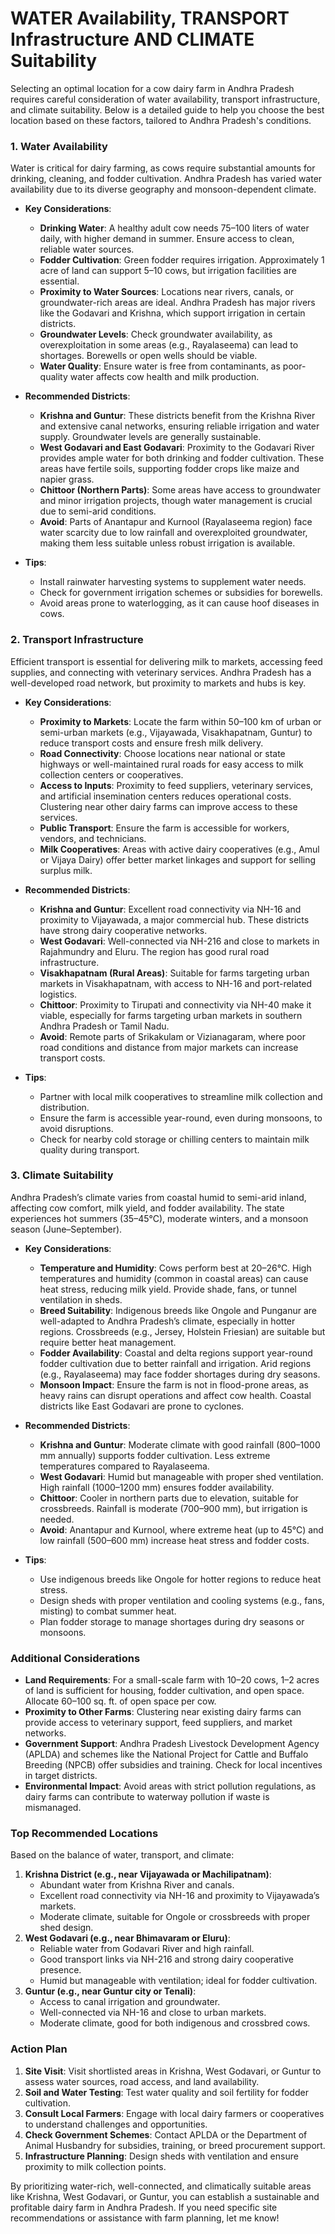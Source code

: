 <H1>WATER Availability, TRANSPORT Infrastructure AND CLIMATE Suitability</H1>

Selecting an optimal location for a cow dairy farm in Andhra Pradesh requires careful consideration of water availability, transport infrastructure, and climate suitability. Below is a detailed guide to help you choose the best location based on these factors, tailored to Andhra Pradesh's conditions.

### 1. Water Availability
Water is critical for dairy farming, as cows require substantial amounts for drinking, cleaning, and fodder cultivation. Andhra Pradesh has varied water availability due to its diverse geography and monsoon-dependent climate.

- **Key Considerations**:
  - **Drinking Water**: A healthy adult cow needs 75–100 liters of water daily, with higher demand in summer. Ensure access to clean, reliable water sources.[](https://www.farmatma.in/dairy-farming/)
  - **Fodder Cultivation**: Green fodder requires irrigation. Approximately 1 acre of land can support 5–10 cows, but irrigation facilities are essential.[](https://www.agrifarming.in/dairy-farming-in-andhra-pradesh-breeds-how-to-start)
  - **Proximity to Water Sources**: Locations near rivers, canals, or groundwater-rich areas are ideal. Andhra Pradesh has major rivers like the Godavari and Krishna, which support irrigation in certain districts.
  - **Groundwater Levels**: Check groundwater availability, as overexploitation in some areas (e.g., Rayalaseema) can lead to shortages. Borewells or open wells should be viable.
  - **Water Quality**: Ensure water is free from contaminants, as poor-quality water affects cow health and milk production.

- **Recommended Districts**:
  - **Krishna and Guntur**: These districts benefit from the Krishna River and extensive canal networks, ensuring reliable irrigation and water supply. Groundwater levels are generally sustainable.
  - **West Godavari and East Godavari**: Proximity to the Godavari River provides ample water for both drinking and fodder cultivation. These areas have fertile soils, supporting fodder crops like maize and napier grass.
  - **Chittoor (Northern Parts)**: Some areas have access to groundwater and minor irrigation projects, though water management is crucial due to semi-arid conditions.
  - **Avoid**: Parts of Anantapur and Kurnool (Rayalaseema region) face water scarcity due to low rainfall and overexploited groundwater, making them less suitable unless robust irrigation is available.

- **Tips**:
  - Install rainwater harvesting systems to supplement water needs.
  - Check for government irrigation schemes or subsidies for borewells.
  - Avoid areas prone to waterlogging, as it can cause hoof diseases in cows.

### 2. Transport Infrastructure
Efficient transport is essential for delivering milk to markets, accessing feed supplies, and connecting with veterinary services. Andhra Pradesh has a well-developed road network, but proximity to markets and hubs is key.

- **Key Considerations**:
  - **Proximity to Markets**: Locate the farm within 50–100 km of urban or semi-urban markets (e.g., Vijayawada, Visakhapatnam, Guntur) to reduce transport costs and ensure fresh milk delivery.[](https://okcredit.in/blog/how-to-select-the-best-location-for-diary-farm/)
  - **Road Connectivity**: Choose locations near national or state highways or well-maintained rural roads for easy access to milk collection centers or cooperatives.
  - **Access to Inputs**: Proximity to feed suppliers, veterinary services, and artificial insemination centers reduces operational costs. Clustering near other dairy farms can improve access to these services.[](https://okcredit.in/blog/how-to-select-the-best-location-for-diary-farm/)
  - **Public Transport**: Ensure the farm is accessible for workers, vendors, and technicians.[](https://okcredit.in/blog/how-to-select-the-best-location-for-diary-farm/)
  - **Milk Cooperatives**: Areas with active dairy cooperatives (e.g., Amul or Vijaya Dairy) offer better market linkages and support for selling surplus milk.[](https://okcredit.in/blog/how-to-select-the-best-location-for-diary-farm/)

- **Recommended Districts**:
  - **Krishna and Guntur**: Excellent road connectivity via NH-16 and proximity to Vijayawada, a major commercial hub. These districts have strong dairy cooperative networks.
  - **West Godavari**: Well-connected via NH-216 and close to markets in Rajahmundry and Eluru. The region has good rural road infrastructure.
  - **Visakhapatnam (Rural Areas)**: Suitable for farms targeting urban markets in Visakhapatnam, with access to NH-16 and port-related logistics.
  - **Chittoor**: Proximity to Tirupati and connectivity via NH-40 make it viable, especially for farms targeting urban markets in southern Andhra Pradesh or Tamil Nadu.
  - **Avoid**: Remote parts of Srikakulam or Vizianagaram, where poor road conditions and distance from major markets can increase transport costs.

- **Tips**:
  - Partner with local milk cooperatives to streamline milk collection and distribution.
  - Ensure the farm is accessible year-round, even during monsoons, to avoid disruptions.
  - Check for nearby cold storage or chilling centers to maintain milk quality during transport.

### 3. Climate Suitability
Andhra Pradesh’s climate varies from coastal humid to semi-arid inland, affecting cow comfort, milk yield, and fodder availability. The state experiences hot summers (35–45°C), moderate winters, and a monsoon season (June–September).

- **Key Considerations**:
  - **Temperature and Humidity**: Cows perform best at 20–26°C. High temperatures and humidity (common in coastal areas) can cause heat stress, reducing milk yield. Provide shade, fans, or tunnel ventilation in sheds.[](https://www.agrifarming.in/dairy-farming-in-andhra-pradesh-breeds-how-to-start)
  - **Breed Suitability**: Indigenous breeds like Ongole and Punganur are well-adapted to Andhra Pradesh’s climate, especially in hotter regions. Crossbreeds (e.g., Jersey, Holstein Friesian) are suitable but require better heat management.[](https://www.agrifarming.in/dairy-farming-in-andhra-pradesh-breeds-how-to-start)[](https://highlandfarms.in/blogs/news/top-10-high-demanding-milk-producing-desi-cow-breeds-in-india)
  - **Fodder Availability**: Coastal and delta regions support year-round fodder cultivation due to better rainfall and irrigation. Arid regions (e.g., Rayalaseema) may face fodder shortages during dry seasons.
  - **Monsoon Impact**: Ensure the farm is not in flood-prone areas, as heavy rains can disrupt operations and affect cow health. Coastal districts like East Godavari are prone to cyclones.

- **Recommended Districts**:
  - **Krishna and Guntur**: Moderate climate with good rainfall (800–1000 mm annually) supports fodder cultivation. Less extreme temperatures compared to Rayalaseema.
  - **West Godavari**: Humid but manageable with proper shed ventilation. High rainfall (1000–1200 mm) ensures fodder availability.
  - **Chittoor**: Cooler in northern parts due to elevation, suitable for crossbreeds. Rainfall is moderate (700–900 mm), but irrigation is needed.
  - **Avoid**: Anantapur and Kurnool, where extreme heat (up to 45°C) and low rainfall (500–600 mm) increase heat stress and fodder costs.

- **Tips**:
  - Use indigenous breeds like Ongole for hotter regions to reduce heat stress.
  - Design sheds with proper ventilation and cooling systems (e.g., fans, misting) to combat summer heat.[](https://www.agrifarming.in/dairy-farming-in-andhra-pradesh-breeds-how-to-start)
  - Plan fodder storage to manage shortages during dry seasons or monsoons.

### Additional Considerations
- **Land Requirements**: For a small-scale farm with 10–20 cows, 1–2 acres of land is sufficient for housing, fodder cultivation, and open space. Allocate 60–100 sq. ft. of open space per cow.[](https://okcredit.in/blog/how-to-select-the-best-location-for-diary-farm/)[](https://www.agrifarming.in/dairy-farming-in-andhra-pradesh-breeds-how-to-start)
- **Proximity to Other Farms**: Clustering near existing dairy farms can provide access to veterinary support, feed suppliers, and market networks.[](https://okcredit.in/blog/how-to-select-the-best-location-for-diary-farm/)
- **Government Support**: Andhra Pradesh Livestock Development Agency (APLDA) and schemes like the National Project for Cattle and Buffalo Breeding (NPCB) offer subsidies and training. Check for local incentives in target districts.[](https://www.agrifarming.in/dairy-farming-in-andhra-pradesh-breeds-how-to-start)
- **Environmental Impact**: Avoid areas with strict pollution regulations, as dairy farms can contribute to waterway pollution if waste is mismanaged.[](https://genv.org/indian-cow-farm/)

### Top Recommended Locations
Based on the balance of water, transport, and climate:
1. **Krishna District (e.g., near Vijayawada or Machilipatnam)**:
   - Abundant water from Krishna River and canals.
   - Excellent road connectivity via NH-16 and proximity to Vijayawada’s markets.
   - Moderate climate, suitable for Ongole or crossbreeds with proper shed design.
2. **West Godavari (e.g., near Bhimavaram or Eluru)**:
   - Reliable water from Godavari River and high rainfall.
   - Good transport links via NH-216 and strong dairy cooperative presence.
   - Humid but manageable with ventilation; ideal for fodder cultivation.
3. **Guntur (e.g., near Guntur city or Tenali)**:
   - Access to canal irrigation and groundwater.
   - Well-connected via NH-16 and close to urban markets.
   - Moderate climate, good for both indigenous and crossbred cows.

### Action Plan
1. **Site Visit**: Visit shortlisted areas in Krishna, West Godavari, or Guntur to assess water sources, road access, and land availability.
2. **Soil and Water Testing**: Test water quality and soil fertility for fodder cultivation.
3. **Consult Local Farmers**: Engage with local dairy farmers or cooperatives to understand challenges and opportunities.
4. **Check Government Schemes**: Contact APLDA or the Department of Animal Husbandry for subsidies, training, or breed procurement support.[](https://www.agrifarming.in/dairy-farming-in-andhra-pradesh-breeds-how-to-start)
5. **Infrastructure Planning**: Design sheds with ventilation and ensure proximity to milk collection points.

By prioritizing water-rich, well-connected, and climatically suitable areas like Krishna, West Godavari, or Guntur, you can establish a sustainable and profitable dairy farm in Andhra Pradesh. If you need specific site recommendations or assistance with farm planning, let me know!
